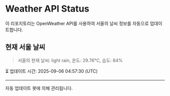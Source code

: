 
# Weather API Status

이 리포지토리는 OpenWeather API를 사용하여 서울의 날씨 정보를 자동으로 업데이트합니다.

## 현재 서울 날씨
> 서울의 현재 날씨: light rain, 온도: 29.76°C, 습도: 84%

⏳ 업데이트 시간: 2025-09-06 04:57:30 (UTC)

---
자동 업데이트 봇에 의해 관리됩니다.
